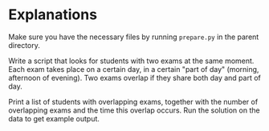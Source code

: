 # Explanations

Make sure you have the necessary files by running `prepare.py` in the parent directory.

Write a script that looks for students with two exams at the same moment.
Each exam takes place on a certain day, in a certain "part of day" (morning, afternoon of evening).
Two exams overlap if they share both day and part of day.

Print a list of students with overlapping exams, together
with the number of overlapping exams and the time this overlap occurs.
Run the solution on the data to get example output.
